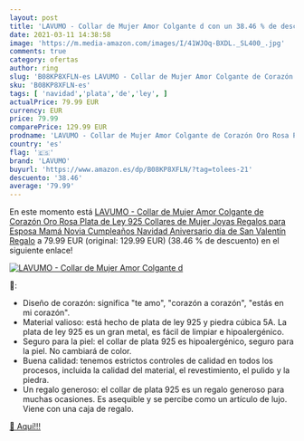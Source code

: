 ```yaml
---
layout: post
title: 'LAVUMO - Collar de Mujer Amor Colgante d con un 38.46 % de descuento'
date: 2021-03-11 14:38:58
image: 'https://m.media-amazon.com/images/I/41WJOq-BXDL._SL400_.jpg'
comments: true
category: ofertas
author: ring
slug: 'B08KP8XFLN-es LAVUMO - Collar de Mujer Amor Colgante de Corazón Oro Rosa...'
sku: 'B08KP8XFLN-es'
tags: [ 'navidad','plata','de','ley', ]
actualPrice: 79.99 EUR
currency: EUR
price: 79.99
comparePrice: 129.99 EUR
prodname: 'LAVUMO - Collar de Mujer Amor Colgante de Corazón Oro Rosa Plata de Ley 925 Collares de Mujer Joyas Regalos para Esposa  Mamá  Novia  Cumpleaños Navidad Aniversario día de San Valentín Regalo'
country: 'es'
flag: '🇪🇸'
brand: 'LAVUMO'
buyurl: 'https://www.amazon.es/dp/B08KP8XFLN/?tag=tolees-21'
descuento: '38.46'
average: '79.99'
---
```


En este momento está [LAVUMO - Collar de Mujer Amor Colgante de Corazón Oro Rosa Plata de Ley 925 Collares de Mujer Joyas Regalos para Esposa  Mamá  Novia  Cumpleaños Navidad Aniversario día de San Valentín Regalo](https://www.amazon.es/dp/B08KP8XFLN/?tag=tolees-21) a 79.99 EUR (original: 129.99 EUR) (38.46 %  de descuento) en el siguiente enlace!

[![LAVUMO - Collar de Mujer Amor Colgante d](https://m.media-amazon.com/images/I/41WJOq-BXDL._SL400_.jpg)](https://www.amazon.es/dp/B08KP8XFLN/?tag=tolees-21)

🔎:

- Diseño de corazón: significa "te amo", "corazón a corazón", "estás en mi corazón".
- Material valioso: está hecho de plata de ley 925 y piedra cúbica 5A. La plata de ley 925 es un gran metal, es fácil de limpiar e hipoalergénico.
- Seguro para la piel: el collar de plata 925 es hipoalergénico, seguro para la piel. No cambiará de color.
- Buena calidad: tenemos estrictos controles de calidad en todos los procesos, incluida la calidad del material, el revestimiento, el pulido y la piedra.
- Un regalo generoso: el collar de plata 925 es un regalo generoso para muchas ocasiones. Es asequible y se percibe como un artículo de lujo. Viene con una caja de regalo.

[🛒 Aquí!!!](https://www.amazon.es/dp/B08KP8XFLN/?tag=tolees-21)

